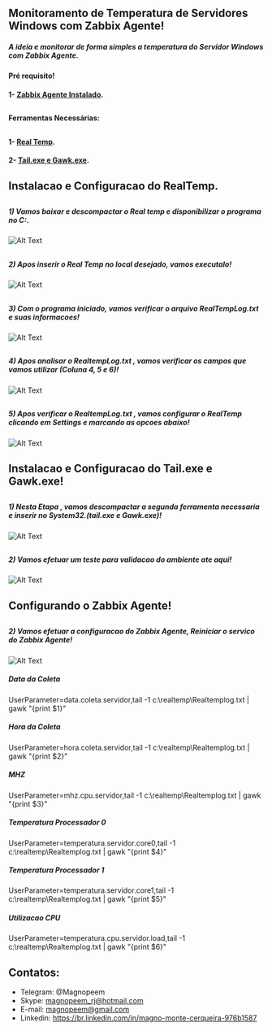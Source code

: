 

##                                      Monitoramento de Temperatura de Servidores Windows com Zabbix Agente!


##### A ideia e monitorar de forma simples a temperatura do Servidor Windows com Zabbix Agente.

#### Pré requisito!

#### 1- [Zabbix Agente Instalado](https://github.com/MagnoMonteCerqueira/Zabbix/tree/master/Zabbix_3.4/Agents).

##
#### Ferramentas Necessárias:
##

#### 1- [Real Temp](https://github.com/MagnoMonteCerqueira/Zabbix/blob/master/Dicas_e_Truques/Windows/Temperatura/Arquivos/RealTemp_370.zip).

#### 2- [Tail.exe e Gawk.exe](https://github.com/MagnoMonteCerqueira/Zabbix/blob/master/Dicas_e_Truques/Windows/Temperatura/Arquivos/UnxUtils.zip).


##                                      Instalacao e Configuracao do RealTemp.


##
##### 1) Vamos baixar e descompactar o Real temp e disponibilizar o programa no C:\.


![Alt Text](https://github.com/MagnoMonteCerqueira/Zabbix/blob/master/Zabbix_3.4/src/img/Temperatura/realtemp.PNG)

##
##### 2) Apos inserir o Real Temp no local desejado, vamos executalo!

![Alt Text](https://github.com/MagnoMonteCerqueira/Zabbix/blob/master/Zabbix_3.4/src/img/Temperatura/executar_realtemp.PNG)

##
##### 3) Com o programa iniciado, vamos verificar o arquivo RealTempLog.txt e suas informacoes!

![Alt Text](https://github.com/MagnoMonteCerqueira/Zabbix/blob/master/Zabbix_3.4/src/img/Temperatura/realtemplog.PNG)

##
##### 4) Apos analisar o RealtempLog.txt , vamos verificar os campos que vamos utilizar (Coluna 4, 5 e 6)!

![Alt Text](https://github.com/MagnoMonteCerqueira/Zabbix/blob/master/Zabbix_3.4/src/img/Temperatura/realtemplogcol.PNG)

##
##### 5) Apos verificar o RealtempLog.txt , vamos configurar o RealTemp clicando em Settings e marcando as opcoes abaixo!

![Alt Text](https://github.com/MagnoMonteCerqueira/Zabbix/blob/master/Zabbix_3.4/src/img/Temperatura/configuracaorealtemp.PNG)



##                                      Instalacao e Configuracao do Tail.exe e Gawk.exe!


##
##### 1) Nesta Etapa , vamos descompactar a segunda ferramenta necessaria e inserir no System32.(tail.exe e Gawk.exe)!

![Alt Text](https://github.com/MagnoMonteCerqueira/Zabbix/blob/master/Zabbix_3.4/src/img/Temperatura/tail_gawk.PNG)

##
##### 2) Vamos efetuar um teste para validacao do ambiente ate aqui!

![Alt Text](https://github.com/MagnoMonteCerqueira/Zabbix/blob/master/Zabbix_3.4/src/img/Temperatura/testes.PNG)



##                                      Configurando o Zabbix Agente!

##
##### 2) Vamos efetuar a configuracao do Zabbix Agente, Reiniciar o servico do Zabbix Agente!

![Alt Text](https://github.com/MagnoMonteCerqueira/Zabbix/blob/master/Zabbix_3.4/src/img/Temperatura/configuracaodoagentezabbix.PNG)


##### Data da Coleta
UserParameter=data.coleta.servidor,tail -1 c:\realtemp\Realtemplog.txt | gawk "{print $1}"

##### Hora da Coleta
UserParameter=hora.coleta.servidor,tail -1 c:\realtemp\Realtemplog.txt | gawk "{print $2}"

##### MHZ
UserParameter=mhz.cpu.servidor,tail -1 c:\realtemp\Realtemplog.txt | gawk "{print $3}"

##### Temperatura Processador 0
UserParameter=temperatura.servidor.core0,tail -1 c:\realtemp\Realtemplog.txt | gawk "{print $4}"

##### Temperatura Processador 1
UserParameter=temperatura.servidor.core1,tail -1 c:\realtemp\Realtemplog.txt | gawk "{print $5}"

##### Utilizacao CPU
UserParameter=temperatura.cpu.servidor.load,tail -1 c:\realtemp\Realtemplog.txt | gawk "{print $6}"













##
## Contatos:


* Telegram: @Magnopeem
* Skype: magnopeem_rj@hotmail.com
* E-mail: magnopeem@gmail.com
* Linkedin: https://br.linkedin.com/in/magno-monte-cerqueira-976b1587
